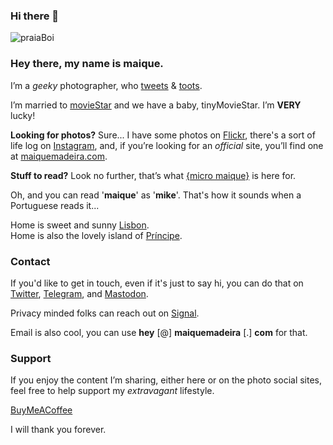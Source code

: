 ### Hi there 👋

![praiaBoi](https://micro.maique.eu/uploads/2021/b483ab3da7.jpg)

### Hey there, my name is maique.

I’m a _geeky_ photographer, who [tweets](https://twitter.com/maique) & [toots](https://mastodon.social/@maique). 

I’m married to [movieStar](https://www.instagram.com/explore/tags/mybrideisamodel/) and we have a baby, tinyMovieStar. I’m **VERY** lucky!

**Looking for photos?** Sure...
I have some photos on [Flickr](https://flickr.com/photos/maique/), there's a sort of life log on [Instagram](https://instagram.com/maique), and, if you’re looking for an _official_ site, you’ll find one at [maiquemadeira.com](https://maiquemadeira.com/).

**Stuff to read?** Look no further, that’s what [{micro maique}](https://micro.maiquemadeira.com/) is here for. 

Oh, and you can read '**maique**' as '**mike**'. That's how it sounds when a Portuguese reads it... 

Home is sweet and sunny [Lisbon](https://maiquemadeira.com/touristintown).  
Home is also the lovely island of [Príncipe](https://maiquemadeira.com/principepeople). 

### Contact

If you'd like to get in touch, even if it's just to say hi, you can do that on [Twitter](https://twitter.com/maique), [Telegram](https://t.me/maique), and [Mastodon](https://mastodon.social/@maique). 

Privacy minded folks can reach out on [Signal](https://signal.group/#CjQKIFENz47b2dxIvBl0v2GkDkRWoxwOb-uPMi2qeV4SCEZ1EhA0HwkExYUQx4m65egQUpng). 

Email is also cool, you can use **hey** [@] **maiquemadeira** [.] **com** for that.

### Support

If you enjoy the content I’m sharing, either here or on the photo social sites, feel free to help support my _extravagant_ lifestyle. 

[BuyMeACoffee](https://www.buymeacoffee.com/maique)

I will thank you forever.
